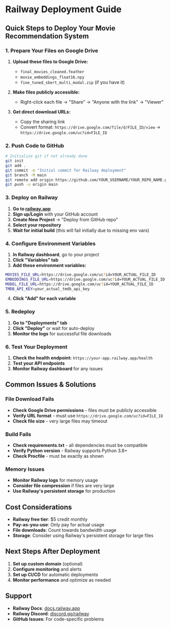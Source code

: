# Railway Deployment Guide

## Quick Steps to Deploy Your Movie Recommendation System

### 1. Prepare Your Files on Google Drive

1. **Upload these files to Google Drive:**
   - `final_movies_cleaned.feather`
   - `movie_embeddings_float16.npy`
   - `fine_tuned_sbert_multi_modal.zip` (if you have it)

2. **Make files publicly accessible:**
   - Right-click each file → "Share" → "Anyone with the link" → "Viewer"

3. **Get direct download URLs:**
   - Copy the sharing link
   - Convert format: `https://drive.google.com/file/d/FILE_ID/view` → `https://drive.google.com/uc?id=FILE_ID`

### 2. Push Code to GitHub

```bash
# Initialize git if not already done
git init
git add .
git commit -m "Initial commit for Railway deployment"
git branch -M main
git remote add origin https://github.com/YOUR_USERNAME/YOUR_REPO_NAME.git
git push -u origin main
```

### 3. Deploy on Railway

1. **Go to [railway.app](https://railway.app)**
2. **Sign up/Login** with your GitHub account
3. **Create New Project** → "Deploy from GitHub repo"
4. **Select your repository**
5. **Wait for initial build** (this will fail initially due to missing env vars)

### 4. Configure Environment Variables

1. **In Railway dashboard**, go to your project
2. **Click "Variables" tab**
3. **Add these environment variables:**

```bash
MOVIES_FILE_URL=https://drive.google.com/uc?id=YOUR_ACTUAL_FILE_ID
EMBEDDINGS_FILE_URL=https://drive.google.com/uc?id=YOUR_ACTUAL_FILE_ID
MODEL_FILE_URL=https://drive.google.com/uc?id=YOUR_ACTUAL_FILE_ID
TMDB_API_KEY=your_actual_tmdb_api_key
```

4. **Click "Add" for each variable**

### 5. Redeploy

1. **Go to "Deployments" tab**
2. **Click "Deploy"** or wait for auto-deploy
3. **Monitor the logs** for successful file downloads

### 6. Test Your Deployment

1. **Check the health endpoint:** `https://your-app.railway.app/health`
2. **Test your API endpoints**
3. **Monitor Railway dashboard** for any issues

## Common Issues & Solutions

### File Download Fails
- **Check Google Drive permissions** - files must be publicly accessible
- **Verify URL format** - must use `https://drive.google.com/uc?id=FILE_ID`
- **Check file size** - very large files may timeout

### Build Fails
- **Check requirements.txt** - all dependencies must be compatible
- **Verify Python version** - Railway supports Python 3.8+
- **Check Procfile** - must be exactly as shown

### Memory Issues
- **Monitor Railway logs** for memory usage
- **Consider file compression** if files are very large
- **Use Railway's persistent storage** for production

## Cost Considerations

- **Railway free tier**: $5 credit monthly
- **Pay-as-you-use**: Only pay for actual usage
- **File downloads**: Count towards bandwidth usage
- **Storage**: Consider using Railway's persistent storage for large files

## Next Steps After Deployment

1. **Set up custom domain** (optional)
2. **Configure monitoring** and alerts
3. **Set up CI/CD** for automatic deployments
4. **Monitor performance** and optimize as needed

## Support

- **Railway Docs**: [docs.railway.app](https://docs.railway.app)
- **Railway Discord**: [discord.gg/railway](https://discord.gg/railway)
- **GitHub Issues**: For code-specific problems
